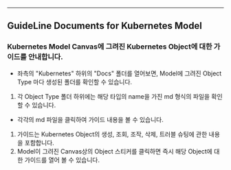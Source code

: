---


## GuideLine Documents for Kubernetes Model

### Kubernetes Model Canvas에 그려진 Kubernetes Object에 대한 가이드를 안내합니다.


 * 좌측의 "Kubernetes" 하위의 "Docs" 폴더를 열어보면, Model에 그려진 Object Type 마다 생성된 폴더를 확인할 수 있습니다.
  1. 각 Object Type 폴더 하위에는 해당 타입의 name을 가진 md 형식의 파일을 확인할 수 있습니다.


 * 각각의 md 파일을 클릭하여 가이드 내용을 볼 수 있습니다.
  1. 가이드는 Kubernetes Object의 생성, 조회, 조작, 삭제, 트러블 슈팅에 관한  내용을 포함합니다.
  2. Model이 그려진 Canvas상의 Object 스티커를 클릭하면 즉시 해당 Object에 대한 가이드를 열어 볼 수 있습니다.
